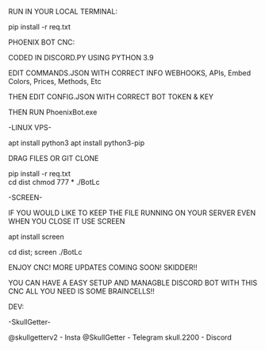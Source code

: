 RUN IN YOUR LOCAL TERMINAL:

pip install -r req.txt  

PHOENIX BOT CNC:

CODED IN DISCORD.PY
USING PYTHON 3.9


EDIT COMMANDS.JSON WITH CORRECT INFO
WEBHOOKS, APIs, Embed Colors, Prices, Methods, Etc

THEN EDIT CONFIG.JSON WITH CORRECT BOT TOKEN & KEY

THEN RUN PhoenixBot.exe

-LINUX VPS-

apt install python3
apt install python3-pip

DRAG FILES OR GIT CLONE

pip install -r req.txt  
cd dist
chmod 777 *
./BotLc

-SCREEN-

IF YOU WOULD LIKE TO KEEP THE FILE RUNNING 
ON YOUR SERVER EVEN WHEN YOU CLOSE IT
USE SCREEN

apt install screen

cd dist; screen ./BotLc

ENJOY CNC!
MORE UPDATES COMING SOON!
SKIDDER!!


YOU CAN HAVE A EASY SETUP AND MANAGBLE DISCORD BOT WITH THIS CNC ALL YOU NEED IS SOME BRAINCELLS!!

DEV:

-SkullGetter-

@skullgetterv2 - Insta
@SkullGetter - Telegram
skull.2200 - Discord
